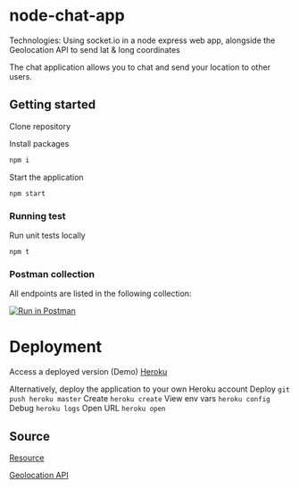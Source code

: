 # node-chat-app

Technologies: Using socket.io in a node express web app, alongside the Geolocation API to send lat & long coordinates

The chat application allows you to chat and send your location to other users.

## Getting started

Clone repository

Install packages

```sh
npm i
```

Start the application

```
npm start
```

### Running test

Run unit tests locally

```
npm t
```

### Postman collection

All endpoints are listed in the following collection:

[![Run in Postman](https://run.pstmn.io/button.svg)](https://app.getpostman.com/run-collection/xxxxxxxxx)

# Deployment

Access a deployed version (Demo)
[Heroku](https://murmuring-inlet-65940.herokuapp.com/)

Alternatively, deploy the application to your own Heroku account
Deploy `git push heroku master`
Create `heroku create`
View env vars `heroku config`
Debug `heroku logs`
Open URL `heroku open`

## Source

[Resource](https://www.udemy.com/the-complete-nodejs-developer-course-2)

[Geolocation API](https://developer.mozilla.org/en-US/docs/Web/API/Geolocation_API)
